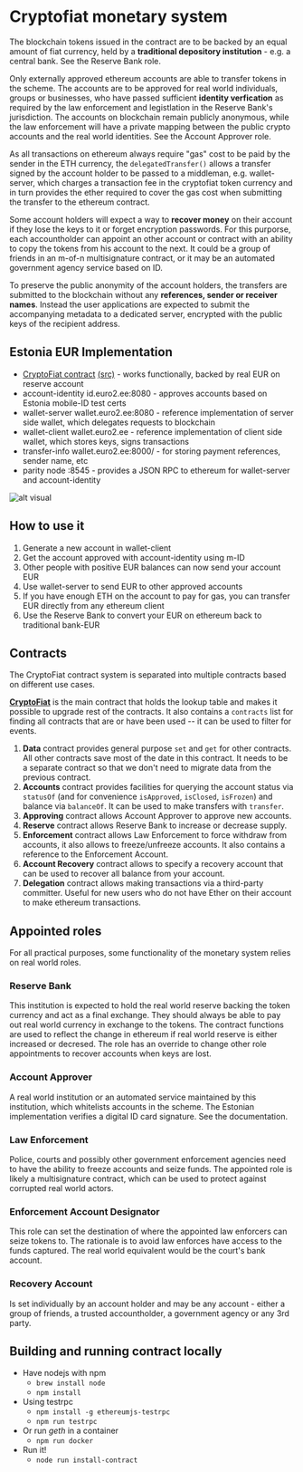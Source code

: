 # Cryptofiat monetary system

The blockchain tokens issued in the contract are to be backed by an equal amount of fiat currency, held by a **traditional depository institution** - e.g. a central bank. See the Reserve Bank role.

Only externally approved ethereum accounts are able to transfer tokens in the scheme. The accounts are to be approved for real world individuals, groups or businesses, who have passed sufficient **identity verfication** as required by the law enforcement and legistlation in the Reserve Bank's jurisdiction. The accounts on blockchain remain publicly anonymous, while the law enforcement will have a private mapping between the public crypto accounts and the real world identities. See the Account Approver role.

As all transactions on ethereum always require "gas" cost to be paid by the sender in the ETH currency,  the `delegatedTransfer()` allows a transfer signed by the account holder to be passed to a middleman, e.g. wallet-server, which charges a transaction fee in the cryptofiat token currency and in turn provides the ether required to cover the gas cost when submitting the transfer to the ethereum contract.

Some account holders will expect a way to **recover money** on their account if they lose the keys to it or forget encryption passwords. For this  purporse, each accountholder can appoint an other account or contract with an ability to copy the tokens from his account to the next. It could be a group of friends in an m-of-n multisignature contract, or it may be an automated government  agency service based on ID.

To preserve the public anonymity of the account holders, the transfers are submitted to the blockchain without any **references, sender or receiver names**. Instead the user applications are expected to submit the accompanying metadata to a dedicated server, encrypted with the public keys of the recipient address.

## Estonia EUR Implementation

* [CryptoFiat contract](https://etherscan.io/address/0xa10a263D4336E4466502b2889D27D04582a86663) [(src)](https://github.com/cryptofiat/contract/blob/4407651c8a6be0016969807a99a05cc7d01b3071/CryptoFiat.sol) - works functionally, backed by real EUR on reserve account
* account-identity id.euro2.ee:8080 - approves accounts based on Estonia mobile-ID test certs
* wallet-server wallet.euro2.ee:8080 - reference implementation of server side wallet, which delegates requests to blockchain
* wallet-client wallet.euro2.ee - reference implementation of client side wallet, which stores keys, signs transactions
* transfer-info wallet.euro2.ee:8000/ - for storing payment references, sender name, etc
* parity node :8545 - provides a JSON RPC to ethereum for wallet-server and account-identity

![alt visual](eth-eur-0-41.png)

## How to use it

1. Generate a new account in wallet-client
2. Get the account approved with account-identity using m-ID
3. Other people with positive EUR balances can now send your account EUR
4. Use wallet-server to send EUR to other approved accounts
5. If you have enough ETH on the account to pay for gas, you can transfer EUR directly from any ethereum client
6. Use the Reserve Bank to convert your EUR on ethereum back to traditional bank-EUR


## Contracts

The CryptoFiat contract system is separated into multiple contracts based on
different use cases.

[**CryptoFiat**](https://etherscan.io/address/0xa10a263D4336E4466502b2889D27D04582a86663)
is the main contract that holds the lookup table and makes it possible to
upgrade rest of the contracts. It also contains a `contracts` list for
finding all contracts that are or have been used -- it can be used to
filter for events.

1. **Data** contract provides general purpose `set` and `get` for other contracts.
   All other contracts save most of the date in this contract. It needs to be
   a separate contract so that we don't need to migrate data from the previous
   contract.
2. **Accounts** contract provides facilities for querying the account
   status via `statusOf` (and for convenience `isApproved`, `isClosed`, `isFrozen`) and
   balance via `balanceOf`. It can be used to make transfers with `transfer`.
3. **Approving** contract allows Account Approver to approve new accounts.
4. **Reserve** contract allows Reserve Bank to increase or decrease supply.
5. **Enforcement** contract allows Law Enforcement to force withdraw from accounts,
   it also allows to freeze/unfreeze accounts. It also contains a reference to the
   Enforcement Account.
6. **Account Recovery** contract allows to specify a recovery account
   that can be used to recover all balance from your account.
7. **Delegation** contract allows making transactions via a third-party committer.
   Useful for new users who do not have Ether on their account to make ethereum
   transactions.

## Appointed roles

For all practical purposes, some functionality of the monetary system relies on real world roles.

### Reserve Bank

This institution is expected to hold the real world reserve backing the token currency and act as a final exchange. They should always be able to pay out real world currency in exchange to the tokens. The contract functions are used to reflect the change in ethereum if real world reserve is either increased or decresed. The role has an override to change other role appointments to recover accounts when keys are lost.

### Account Approver

A real world institution or an automated service maintained by this institution, which whitelists accounts in the scheme. The Estonian implementation verifies a digital ID card signature. See the documentation.

### Law Enforcement

Police, courts and possibly other government enforcement agencies need to have the ability to freeze accounts and seize funds. The appointed role is likely a multisignature contract, which can be used to protect against corrupted real world actors.

### Enforcement Account Designator

This role can set the destination of where the appointed law enforcers can seize tokens to. The rationale is to avoid law enforces have access to the funds captured. The real world equivalent would be the court's bank account.

### Recovery Account

Is set individually by an account holder and may be any account - either a group of friends, a trusted accountholder, a government agency or any 3rd party.

## Building and running contract locally
* Have nodejs with npm
    * `brew install node`
    * `npm install`
* Using testrpc 
    * `npm install -g ethereumjs-testrpc`
    * `npm run testrpc`
* Or run *geth* in a container
    * `npm run docker`
* Run it!
    * `node run install-contract`
